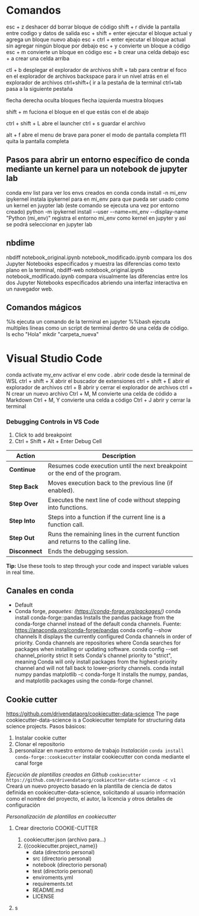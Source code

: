 # Comandos
esc + z                 deshacer
dd                      borrar bloque de código
shift + r               divide la pantalla entre codigo y datos de salida
esc + shift + enter     ejecutar el bloque actual y agrega un bloque nuevo abajo
esc + ctrl + enter      ejecutar el bloque actual sin agregar ningún bloque por debajo
esc + y                 convierte un bloque a código 
esc + m                 convierte un bloque en código
esc + b                 crear una celda debajo
esc + a                 crear una celda arriba

ctl + b                 desplegar el explorador de archivos
shift + tab             para centrar el foco en el explorador de archivos
backspace               para ir un nivel atrás en el explorador de archivos 
ctrl+shift+{            ir a la pestaña de la terminal
ctrl+tab                pasa a la siguiente pestaña

flecha derecha          oculta bloques
flecha izquierda        muestra bloques

shift + m               fuciona el bloque en el que estás con el de abajo 

ctrl + shift + L        abre el launcher
ctrl + s                guardar el archivo

alt + f                 abre el menu de brave para poner el modo de pantalla completa
f11                     quita la pantalla completa

## Pasos para abrir un entorno específico de conda mediante un kernel para un notebook de jupyter lab
conda env list          para ver los envs creados en conda
conda install -n mi_env ipykernel instala ipykernel para en mi_env para que pueda ser usado como un kernel en juypter lab (este comando se ejecuta una vez por entorno creado)
python -m ipykernel install --user --name=mi_env --display-name "Python (mi_env)" registra el entorno mi_env como kernel en jupyter y así se podrá seleccionar en jupyter lab

## nbdime
nbdiff notebook_original.ipynb notebook_modificado.ipynb        compara los dos Jupyter Notebooks especificados y muestra las diferencias como texto plano en la terminal,
nbdiff-web notebook_original.ipynb notebook_modificado.ipynb    compara visualmente las diferencias entre los dos Jupyter Notebooks especificados abriendo una interfaz interactiva en un navegador web.

## Comandos mágicos
%ls                     ejecuta un comando de la terminal en jupyter
%%bash                  ejecuta multiples líneas como un script de terminal dentro de una celda de código.
ls
echo "Hola"
mkdir "carpeta_nueva"

# Visual Studio Code
conda activate my_env   activar el env
code .                  abrir code desde la terminal de WSL
ctrl + shift + X        abrir el buscador de extensiones
ctrl + shift + E        abrir el explorador de archivos
ctrl + B                abrir y cerrar el explorador de archivos
ctrl + N                crear un nuevo archivo
Ctrl + M, M             convierte una celda de códido a Markdown
Ctrl + M, Y             convierte una celda a código
Ctrl + J                abrir y cerrar la terminal

### Debugging Controls in VS Code
1. Click to add breakpoint
2. Ctrl + Shift + Alt + Enter   Debug Cell

| Action         | Description |
|----------------|-------------|
| **Continue**   | Resumes code execution until the next breakpoint or the end of the program. |
| **Step Back**  | Moves execution back to the previous line (if enabled). |
| **Step Over**  | Executes the next line of code without stepping into functions. |
| **Step Into**  | Steps into a function if the current line is a function call. |
| **Step Out**   | Runs the remaining lines in the current function and returns to the calling line. |
| **Disconnect** | Ends the debugging session. |

**Tip:** Use these tools to step through your code and inspect variable values in real time.

## Canales en conda
- Default
- Conda forge, 
_paquetes: (https://conda-forge.org/packages/)_
conda install conda-forge::pandas       Installs the pandas package from the conda-forge channel instead of the default conda channels. Fuente: https://anaconda.org/conda-forge/pandas
conda config --show channels            It displays the currently configured Conda channels in order of priority. Conda channels are repositories where Conda searches for packages when installing or updating software.
conda config --set channel_priority strict  It sets Conda's channel priority to "strict", meaning Conda will only install packages from the highest-priority channel and will not fall back to lower-priority channels. 
conda install numpy pandas matplotlib -c conda-forge    It installs the numpy, pandas, and matplotlib packages using the conda-forge channel.

## Cookie cutter
https://github.com/drivendataorg/cookiecutter-data-science      The page cookiecutter-data-science is a Cookiecutter template for structuring data science projects.
Pasos básicos:
1. Instalar cookie cutter
2. Clonar el repositorio
3. personalizar en nuestro entorno de trabajo
_Instalación_
`conda install conda-forge::cookiecutter`     instalar cookiecutter con conda mediante el canal forge

_Ejecución de plantillas creadas en Github_
`cookiecutter https://github.com/drivendataorg/cookiecutter-data-science -c v1` Creará un nuevo proyecto basado en la plantilla de ciencia de datos definida en cookiecutter-data-science, solicitando al usuario información como el nombre del proyecto, el autor, la licencia y otros detalles de configuración

_Personalización de plantillas en cookiecutter_
1. Crear directorio COOKIE-CUTTER
    1. cookiecutter.json (archivo para...)
    2. {{cookiecutter.project_name}}
        - data (directorio personal)
        - src (directorio personal)
        - notebook (directorio personal)
        - test (directorio personal)
        - enviroments.yml
        - requirements.txt
        - README.md
        - LICENSE

2. s


